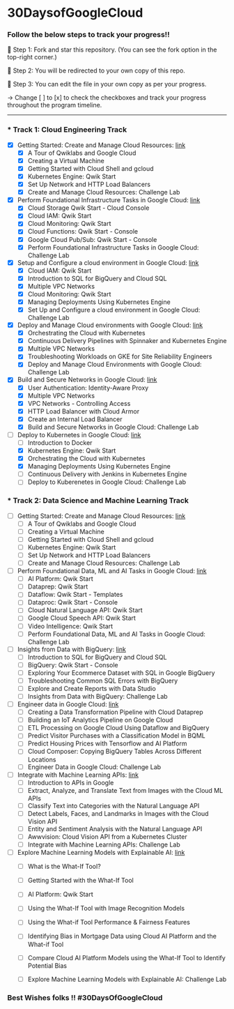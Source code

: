 # 30DaysofGoogleCloud

### Follow the below steps to track your progress!!

📍 Step 1: Fork and star this repository. (You can see the fork option in the top-right corner.)


📍 Step 2: You will be redirected to your own copy of this repo.


📍 Step 3: You can edit the file in your own copy as per your progress.

-> Change [ ] to [x] to check the checkboxes and track your progress throughout the program timeline.

------------------------------------------------------------------------------------------------------------------------------

### * Track 1: Cloud Engineering Track

- [x] Getting Started: Create and Manage Cloud Resources: [link](https://google.qwiklabs.com/quests/120)
    - [x] A Tour of Qwiklabs and Google Cloud
    - [x] Creating a Virtual Machine
    - [x] Getting Started with Cloud Shell and gcloud
    - [x] Kubernetes Engine: Qwik Start
    - [x] Set Up Network and HTTP Load Balancers
    - [x] Create and Manage Cloud Resources: Challenge Lab
- [x] Perform Foundational Infrastructure Tasks in Google Cloud: [link](https://google.qwiklabs.com/quests/118)
    - [x] Cloud Storage Qwik Start - Cloud Console
    - [x] Cloud IAM: Qwik Start
    - [x] Cloud Monitoring: Qwik Start
    - [x] Cloud Functions: Qwik Start - Console
    - [x] Google Cloud Pub/Sub: Qwik Start - Console
    - [x] Perform Foundational Infrastructure Tasks in Google Cloud: Challenge Lab
- [x] Setup and Configure a cloud environment in Google Cloud: [link](https://google.qwiklabs.com/quests/119)
    - [x] Cloud IAM: Qwik Start
    - [x] Introduction to SQL for BigQuery and Cloud SQL
    - [x] Multiple VPC Networks
    - [x] Cloud Monitoring: Qwik Start
    - [x] Managing Deployments Using Kubernetes Engine
    - [x] Set Up and Configure a cloud environment in Google Cloud: Challenge Lab
- [x] Deploy and Manage Cloud environments with Google Cloud: [link](https://google.qwiklabs.com/quests/121)
    - [x] Orchestrating the Cloud with Kubernetes
    - [x] Continuous Delivery Pipelines with Spinnaker and Kubernetes Engine
    - [x] Multiple VPC Networks
    - [x] Troubleshooting Workloads on GKE for Site Reliability Engineers
    - [x] Deploy and Manage Cloud Environments with Google Cloud: Challenge Lab
- [x] Build and Secure Networks in Google Cloud: [link](https://google.qwiklabs.com/quests/128)
    - [x] User Authentication: Identity-Aware Proxy
    - [x] Multiple VPC Networks
    - [x] VPC Networks - Controlling Access
    - [x] HTTP Load Balancer with Cloud Armor
    - [x] Create an Internal Load Balancer
    - [x] Build and Secure Networks in Google Cloud: Challenge Lab
- [ ] Deploy to Kubernetes in Google Cloud: [link](https://google.qwiklabs.com/quests/116)
    - [ ] Introduction to Docker
    - [x] Kubernetes Engine: Qwik Start
    - [x] Orchestrating the Cloud with Kubernetes
    - [x] Managing Deployments Using Kubernetes Engine
    - [ ] Continuous Delivery with Jenkins in Kubernetes Engine
    - [ ] Deploy to Kuberenetes in Google Cloud: Challenge Lab

### * Track 2: Data Science and Machine Learning Track

- [ ] Getting Started: Create and Manage Cloud Resources: [link](https://google.qwiklabs.com/quests/120)
    - [ ] A Tour of Qwiklabs and Google Cloud
    - [ ] Creating a Virtual Machine
    - [ ] Getting Started with Cloud Shell and gcloud
    - [ ] Kubernetes Engine: Qwik Start
    - [ ] Set Up Network and HTTP Load Balancers
    - [ ] Create and Manage Cloud Resources: Challenge Lab
- [ ] Perform Foundational Data, ML and AI Tasks in Google Cloud: [link](https://google.qwiklabs.com/quests/117)
    - [ ] AI Platform: Qwik Start
    - [ ] Dataprep: Qwik Start
    - [ ] Dataflow: Qwik Start - Templates
    - [ ] Dataproc: Qwik Start - Console
    - [ ] Cloud Natural Language API: Qwik Start
    - [ ] Google Cloud Speech API: Qwik Start
    - [ ] Video Intelligence: Qwik Start
    - [ ] Perform Foundational Data, ML and AI Tasks in Google Cloud: Challenge Lab
- [ ] Insights from Data with BigQuery: [link](https://google.qwiklabs.com/quests/123)
    - [ ] Introduction to SQL for BigQuery and Cloud SQL
    - [ ] BigQuery: Qwik Start - Console
    - [ ] Exploring Your Ecommerce Dataset with SQL in Google BigQuery
    - [ ] Troubleshooting Common SQL Errors with BigQuery
    - [ ] Explore and Create Reports with Data Studio
    - [ ] Insights from Data with BigQuery: Challenge Lab
- [ ] Engineer data in Google Cloud: [link](https://google.qwiklabs.com/quests/132)
    - [ ] Creating a Data Transformation Pipeline with Cloud Dataprep
    - [ ] Building an IoT Analytics Pipeline on Google Cloud
    - [ ] ETL Processing on Google Cloud Using Dataflow and BigQuery
    - [ ] Predict Visitor Purchases with a Classification Model in BQML
    - [ ] Predict Housing Prices with Tensorflow and AI Platform
    - [ ] Cloud Composer: Copying BigQuery Tables Across Different Locations
    - [ ] Engineer Data in Google Cloud: Challenge Lab
- [ ] Integrate with Machine Learning APIs: [link](https://google.qwiklabs.com/quests/136)
    - [ ] Introduction to APIs in Google
    - [ ] Extract, Analyze, and Translate Text from Images with the Cloud ML APIs
    - [ ] Classify Text into Categories with the Natural Language API
    - [ ] Detect Labels, Faces, and Landmarks in Images with the Cloud Vision API
    - [ ] Entity and Sentiment Analysis with the Natural Language API
    - [ ] Awwvision: Cloud Vision API from a Kubernetes Cluster
    - [ ] Integrate with Machine Learning APIs: Challenge Lab
- [ ] Explore Machine Learning Models with Explainable AI: [link](https://google.qwiklabs.com/quests/126)
    - [ ] What is the What-If Tool?
    - [ ] Getting Started with the What-If Tool
    - [ ] AI Platform: Qwik Start
    - [ ] Using the What-If Tool with Image Recognition Models
    - [ ] Using the What-if Tool Performance & Fairness Features
    - [ ] Identifying Bias in Mortgage Data using Cloud AI Platform and the What-if Tool
    - [ ] Compare Cloud AI Platform Models using the What-If Tool to Identify Potential Bias
    - [ ] Explore Machine Learning Models with Explainable AI: Challenge Lab


### Best Wishes folks !! #30DaysOfGoogleCloud
